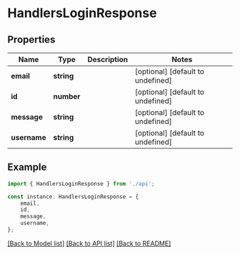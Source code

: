 # HandlersLoginResponse


## Properties

Name | Type | Description | Notes
------------ | ------------- | ------------- | -------------
**email** | **string** |  | [optional] [default to undefined]
**id** | **number** |  | [optional] [default to undefined]
**message** | **string** |  | [optional] [default to undefined]
**username** | **string** |  | [optional] [default to undefined]

## Example

```typescript
import { HandlersLoginResponse } from './api';

const instance: HandlersLoginResponse = {
    email,
    id,
    message,
    username,
};
```

[[Back to Model list]](../README.md#documentation-for-models) [[Back to API list]](../README.md#documentation-for-api-endpoints) [[Back to README]](../README.md)
